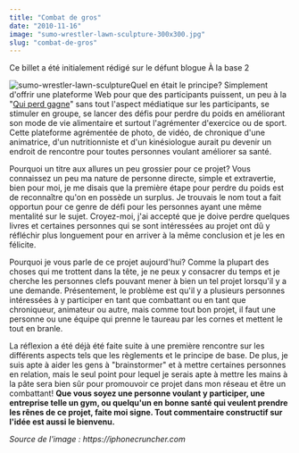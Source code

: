 ```yaml
---
title: "Combat de gros"
date: "2010-11-16"
image: "sumo-wrestler-lawn-sculpture-300x300.jpg"
slug: "combat-de-gros"
---
```


Ce billet a été initialement rédigé sur le défunt blogue À la base 2

![](images/sumo-wrestler-lawn-sculpture-300x300.jpg "sumo-wrestler-lawn-sculpture")Quel en était le principe? Simplement d'offrir une plateforme Web pour que des participants puissent, un peu à la "[Qui perd gagne](https://tva.canoe.ca/emissions/quiperdgagne/ "Site Web de Qui Perd Gagne")" sans tout l'aspect médiatique sur les participants, se stimuler en groupe, se lancer des défis pour perdre du poids en améliorant son mode de vie alimentaire et surtout l'agrémenter d'exercice ou de sport. Cette plateforme agrémentée de photo, de vidéo, de chronique d'une animatrice, d'un nutritionniste et d'un kinésiologue aurait pu devenir un endroit de rencontre pour toutes personnes voulant améliorer sa santé.

Pourquoi un titre aux allures un peu grossier pour ce projet? Vous connaissez un peu ma nature de personne directe, simple et extravertie, bien pour moi, je me disais que la première étape pour perdre du poids est de reconnaître qu'on en possède un surplus. Je trouvais le nom tout a fait opportun pour ce genre de défi pour les personnes ayant une même mentalité sur le sujet. Croyez-moi, j'ai accepté que je doive perdre quelques livres et certaines personnes qui se sont intéressées au projet ont dû y réfléchir plus longuement pour en arriver à la même conclusion et je les en félicite.

Pourquoi je vous parle de ce projet aujourd'hui? Comme la plupart des choses qui me trottent dans la tête, je ne peux y consacrer du temps et je cherche les personnes clefs pouvant mener à bien un tel projet lorsqu'il y a une demande. Présentement, le problème est qu'il y a plusieurs personnes intéressées à y participer en tant que combattant ou en tant que chroniqueur, animateur ou autre, mais comme tout bon projet, il faut une personne ou une équipe qui prenne le taureau par les cornes et mettent le tout en branle.

La réflexion a été déjà été faite suite à une première rencontre sur les différents aspects tels que les règlements et le principe de base. De plus, je suis apte à aider les gens à "brainstormer" et à mettre certaines personnes en relation, mais le seul point pour lequel je serais apte à mettre les mains à la pâte sera bien sûr pour promouvoir ce projet dans mon réseau et être un combattant! **Que vous soyez une personne voulant y participer, une entreprise telle un gym, ou quelqu'un en bonne santé qui veulent prendre les rênes de ce projet, faite moi signe. Tout commentaire constructif sur l'idée est aussi le bienvenu.**

_Source de l'image : https://iphonecruncher.com_

